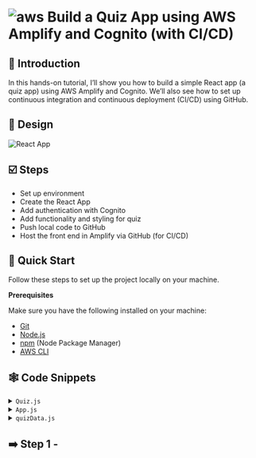# ![aws](https://github.com/julien-muke/Search-Engine-Website-using-AWS/assets/110755734/01cd6124-8014-4baa-a5fe-bd227844d263)     Build a Quiz App using AWS Amplify and Cognito (with CI/CD)


## 🤖 Introduction

In this hands-on tutorial, I’ll show you how to build a simple React app (a quiz app) using AWS Amplify and Cognito.  We’ll also see how to set up continuous integration and continuous deployment (CI/CD) using GitHub.


## 📐 Design

![React App](https://github.com/julien-muke/aws-amplify-cognito-app/assets/110755734/1f0e8ac3-6c83-4f5f-9a60-a42722167424)

## <a name="steps">☑️ Steps</a>

* Set up environment
* Create the React App
* Add authentication with Cognito
* Add functionality and styling for quiz
* Push local code to GitHub
* Host the front end in Amplify via GitHub (for CI/CD)


## <a name="quick-start">🤸 Quick Start</a>

Follow these steps to set up the project locally on your machine.

**Prerequisites**

Make sure you have the following installed on your machine:

- [Git](https://git-scm.com/)
- [Node.js](https://nodejs.org/en)
- [npm](https://www.npmjs.com/) (Node Package Manager)
- [AWS CLI](https://docs.aws.amazon.com/cli/latest/userguide/getting-started-install.html)


## <a name="snippets">🕸️ Code Snippets</a>

<details>
<summary><code>Quiz.js</code></summary>

```javascript
import React, { useState } from 'react';
import quizData from './quizData';

function Quiz() {
  const [currentQuestion, setCurrentQuestion] = useState(0);
  const [score, setScore] = useState(0);
  const [showScore, setShowScore] = useState(false);
  const [selectedAnswer, setSelectedAnswer] = useState(""); 
  const [isCorrect, setIsCorrect] = useState(null);

  const handleAnswerOptionClick = (option) => {
    const correctAnswer = quizData[currentQuestion].answer;
    setSelectedAnswer(option);
    if (option === correctAnswer) {
      setScore(score + 1);
      setIsCorrect(true);
    } else {
      setIsCorrect(false);
    }

    // Delay moving to the next question to allow the user to see feedback
    setTimeout(() => {
      const nextQuestion = currentQuestion + 1;
      if (nextQuestion < quizData.length) {
        setCurrentQuestion(nextQuestion);
        setIsCorrect(null); // Reset for the next question
        setSelectedAnswer(""); // Reset selected answer
      } else {
        setShowScore(true);
      }
    }, 1000); // Adjust time as needed
  };

  return (
    <div className='quiz'>
      {showScore ? (
        <div className='score-section'>
          You scored {score} out of {quizData.length}
        </div>
      ) : (
        <>
          <div className='question-section'>
            <div className='question-count'>
              <span>Question {currentQuestion + 1}</span>/{quizData.length}
            </div>
            <div className='question-text'>{quizData[currentQuestion].question}</div>
          </div>
          <div className='answer-section'>
            {quizData[currentQuestion].options.map((option) => (
              <button 
                onClick={() => handleAnswerOptionClick(option)} 
                key={option}
                style={{ backgroundColor: selectedAnswer === option ? (isCorrect ? 'lightgreen' : 'pink') : '' }}
              >
                {option}
              </button>
            ))}
          </div>
          {selectedAnswer && (
            <div style={{ marginTop: '10px' }}>
              {isCorrect ? 'Correct! 🎉' : 'Sorry, that’s not right. 😢'}
            </div>
          )}
        </>
      )}
    </div>
  );
}

export default Quiz;
```
</details>

<details>
<summary><code>App.js</code></summary>

```javascript
import React from 'react';
import './App.css';

// Imports the Amplify library from 'aws-amplify' package. This is used to configure your app to interact with AWS services.
import {Amplify} from 'aws-amplify';

// Imports the Authenticator and withAuthenticator components from '@aws-amplify/ui-react'.
// Authenticator is a React component that provides a ready-to-use sign-in and sign-up UI.
// withAuthenticator is a higher-order component that wraps your app component to enforce authentication.
import { Authenticator, withAuthenticator } from '@aws-amplify/ui-react';

// Imports the default styles for the Amplify UI components. This line ensures that the authenticator looks nice out of the box.
import '@aws-amplify/ui-react/styles.css';

// Imports the awsExports configuration file generated by the Amplify CLI. This file contains the AWS service configurations (like Cognito, AppSync, etc.) specific to your project.
import awsExports from './aws-exports';

// Imports the Quiz component from Quiz.js for use in this file.
import Quiz from './Quiz';

// Configures the Amplify library with the settings from aws-exports.js, which includes all the AWS service configurations for this project.
Amplify.configure(awsExports);

function App() {
  return (
    <div className="App">
      <Authenticator>
        {({ signOut }) => (
          <main>
            <header className='App-header'>
              {/* Quiz Component */}
              <Quiz />
              {/* Sign Out Button */}
              <button 
                onClick={signOut} 
                style={{ 
                  margin: '20px', 
                  fontSize: '0.8rem', 
                  padding: '5px 10px', 
                  marginTop: '20px'
                }}
              >
                Sign Out
              </button>
            </header>
          </main>
        )}
      </Authenticator>
    </div>
  );
}

export default withAuthenticator(App);
```
</details>

<details>
<summary><code>quizData.js</code></summary>

```javascript
const quizData = [
    {
      question: "What was the first video game ever made?",
      options: ["Pong", "Spacewar!", "Tetris", "Computer Space"],
      answer: "Spacewar!"
    },
    {
      question: "Which company developed the first commercial antivirus software?",
      options: ["Symantec", "McAfee", "Norton", "Kaspersky Lab"],
      answer: "McAfee"
    },
    {
      question: "Which animal is featured in the official PHP logo?",
      options: ["Elephant", "Hippo", "Giraffe", "Lion"],
      answer: "Elephant"
    },
    {
      question: "What does 'HTTP' stand for?",
      options: ["HyperText Transfer Protocol", "Hyperlink Transfer Technology Protocol", "Hyperlink Text Transfer Protocol", "HyperText Technology Protocol"],
      answer: "HyperText Transfer Protocol"
    },
    {
      question: "Which programming language is known as the backbone of the World Wide Web?",
      options: ["Java", "C#", "Python", "HTML"],
      answer: "HTML"
    },
    {
      question: "What is the name of the world's first computer programmer?",
      options: ["Charles Babbage", "Ada Lovelace", "Alan Turing", "Grace Hopper"],
      answer: "Ada Lovelace"
    },
    {
      question: "In what year was the iPhone first introduced?",
      options: ["2005", "2007", "2009", "2011"],
      answer: "2007"
    },
    {
      question: "What was Google's original name?",
      options: ["BackRub", "Googol", "SearchMaster", "WebSearch"],
      answer: "BackRub"
    },
    {
      question: "Which of these companies was not founded in a garage?",
      options: ["Amazon", "Google", "Apple", "Microsoft"],
      answer: "Amazon"
    },
    {
      question: "What does 'GPU' stand for?",
      options: ["Graphical Processing Unit", "Graphics Performance Unit", "Graphics Processing Unit", "Graphical Performance Unit"],
      answer: "Graphics Processing Unit"
    },  
    {
      question: "What is the capital of France?",
      options: ["New York", "London", "Paris", "Dublin"],
      answer: "Paris"
    },
    {
      question: "Who painted the Mona Lisa?",
      options: ["Vincent Van Gogh", "Leonardo da Vinci", "Pablo Picasso", "Claude Monet"],
      answer: "Leonardo da Vinci"
    },
    {
      question: "What is the largest planet in our solar system?",
      options: ["Earth", "Jupiter", "Saturn", "Mars"],
      answer: "Jupiter"
    }
  ];
  
  export default quizData;
  
```
</details>


## ➡️ Step 1 - 